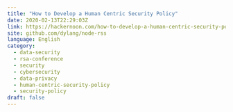 ```yaml
---
title: "How to Develop a Human Centric Security Policy"
date: 2020-02-13T22:29:03Z
link: https://hackernoon.com/how-to-develop-a-human-centric-security-policy-j6h037wk?source=rss&utm_medium=RSS&utm_source=news.12bit.vn
site: github.com/dylang/node-rss
language: English
category:
  - data-security
  - rsa-conference
  - security
  - cybersecurity
  - data-privacy
  - human-centric-security-policy
  - security-policy
draft: false
---
```

